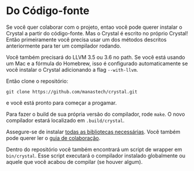 # Do Código-fonte

Se você quer colaborar com o projeto, entao você pode querer instalar o Crystal a partir do código-fonte. Mas o Crystal é escrito no próprio Crystal! Então primeiramente você precisa usar um dos métodos descritos anteriormente para ter um compilador rodando.

Você também precisará do LLVM 3.5 ou 3.6 no path. Se você está usando um Mac e a fórmula do Homebrew, isso é configurado automaticamente se você instalar o Crystal adicionando a flag `--with-llvm`.

Então clone o repositório:

```
git clone https://github.com/manastech/crystal.git
```

e você está pronto para começar a progamar.

Para fazer o build de sua própria versão do compilador, rode `make`. O novo compilador estará localizado em `.build/crystal`.

Assegure-se de instalar [todas as bibliotecas necessárias](https://github.com/manastech/crystal/wiki/All-required-libraries). Você também pode querer ler o [guia de colaboração](https://github.com/manastech/crystal/blob/master/Contributing.md).

Dentro do repositório você também encontrará um script de wrapper em `bin/crystal`. Esse script executará o compilador instalado globalmente ou aquele que você acabou de compilar (se houver algum).
